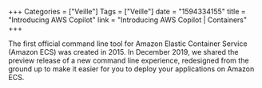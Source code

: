 +++
Categories = ["Veille"]
Tags = ["Veille"]
date = "1594334155"
title = "Introducing AWS Copilot"
link = "Introducing AWS Copilot | Containers"
+++

The first official command line tool for Amazon Elastic Container Service (Amazon ECS) was created in 2015. In December 2019, we shared the preview release of a new command line experience, redesigned from the ground up to make it easier for you to deploy your applications on Amazon ECS.